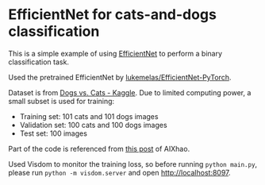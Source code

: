 # EfficientNet for cats-and-dogs classification

This is a simple example of using [EfficientNet](https://arxiv.org/abs/1905.11946) to perform a binary classification task.

Used the pretrained EfficientNet by [lukemelas/EfficientNet-PyTorch](https://github.com/lukemelas/EfficientNet-PyTorch).

Dataset is from [Dogs vs. Cats - Kaggle](https://www.kaggle.com/c/dogs-vs-cats). Due to limited computing power, a small subset is used for training:

- Training set: 101 cats and 101 dogs images
- Validation set: 100 cats and 100 dogs images
- Test set: 100 images

Part of the code is referenced from [this post](https://blog.51cto.com/AIXhao/2996748) of AIXhao.

Used Visdom to monitor the training loss, so before running `python main.py`, please run `python -m visdom.server` and open [http://localhost:8097](http://localhost:8097/).
